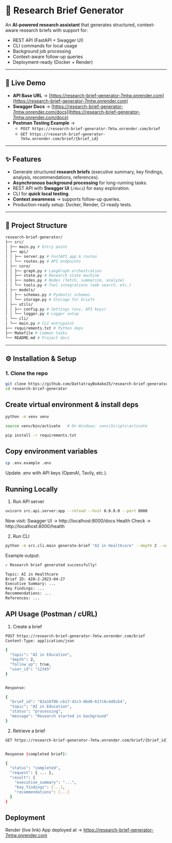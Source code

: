 # 🧠 Research Brief Generator

An **AI-powered research assistant** that generates structured, context-aware research briefs with support for:
- REST API (FastAPI + Swagger UI)
- CLI commands for local usage
- Background job processing
- Context-aware follow-up queries
- Deployment-ready (Docker + Render)

---

## 🚀 Live Demo

- **API Base URL** → [https://research-brief-generator-7mtw.onrender.com](https://research-brief-generator-7mtw.onrender.com)  
- **Swagger Docs** → [https://research-brief-generator-7mtw.onrender.com/docs](https://research-brief-generator-7mtw.onrender.com/docs)  
- **Postman Testing Example** →  
  - `POST https://research-brief-generator-7mtw.onrender.com/brief`  
  - `GET https://research-brief-generator-7mtw.onrender.com/brief/{brief_id}`  

---

## ✨ Features

- Generate structured **research briefs** (executive summary, key findings, analysis, recommendations, references).
- **Asynchronous background processing** for long-running tasks.
- REST API with **Swagger UI** (`/docs`) for easy exploration.
- CLI for **quick local testing**.
- **Context awareness** → supports follow-up queries.
- Production-ready setup: Docker, Render, CI-ready tests.

---

## 📂 Project Structure
```bash
research-brief-generator/
├── src/
│ ├── main.py # Entry point
│ ├── api/
│ │ ├── server.py # FastAPI app & routes
│ │ └── routes.py # API endpoints
│ ├── core/
│ │ ├── graph.py # LangGraph orchestration
│ │ ├── state.py # Research state machine
│ │ ├── nodes.py # Nodes (fetch, summarize, analyze)
│ │ └── tools.py # Tool integrations (web search, etc.)
│ ├── models/
│ │ ├── schemas.py # Pydantic schemas
│ │ └── storage.py # Storage for briefs
│ ├── utils/
│ │ ├── config.py # Settings (env, API keys)
│ │ └── logger.py # Logger setup
│ └── cli/
│ └── main.py # CLI entrypoint
├── requirements.txt # Python deps
├── Makefile # Common tasks
└── README.md # Project docs
```

---

## ⚙️ Installation & Setup

### 1. Clone the repo
```bash
git clone https://github.com/DattatrayBodake25/research-brief-generator.git
cd research-brief-generator
```

## Create virtual environment & install deps
```bash
python -m venv venv
```
```bash
source venv/bin/activate   # On Windows: venv\Scripts\activate
```
```bash
pip install -r requirements.txt
```

## Copy environment variables
```bash
cp .env.example .env
```
Update .env with API keys (OpenAI, Tavily, etc.).

## Running Locally
1. Run API server
```bash
uvicorn src.api.server:app --reload --host 0.0.0.0 --port 8000
```
Now visit:
Swagger UI → http://localhost:8000/docs
Health Check → http://localhost:8000/health

2. Run CLI
```bash
python -m src.cli.main generate-brief "AI in Healthcare" --depth 2 --user test-user
```

Example output:
```bash
✓ Research brief generated successfully!

Topic: AI in Healthcare
Brief ID: AIH-2-2023-04-27
Executive Summary: ...
Key Findings: ...
Recommendations: ...
References: ...
```

## API Usage (Postman / cURL)
1. Create a brief
```bash
POST https://research-brief-generator-7mtw.onrender.com/brief
Content-Type: application/json

{
  "topic": "AI in Education",
  "depth": 2,
  "follow_up": true,
  "user_id": "12345"
}


Response:

{
  "brief_id": "82a16f0b-cb17-42c3-8bd0-617c6c4d8cb4",
  "topic": "AI in Education",
  "status": "processing",
  "message": "Research started in background"
}
```
2. Retrieve a brief
```bash
GET https://research-brief-generator-7mtw.onrender.com/brief/{brief_id}


Response (completed brief):

{
  "status": "completed",
  "request": { ... },
  "result": {
    "executive_summary": "...",
    "key_findings": [...],
    "recommendations": [...]
  }
}

```

## Deployment
Render (live link)
App deployed at → https://research-brief-generator-7mtw.onrender.com







